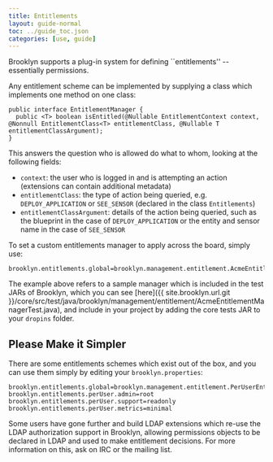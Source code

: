 ```yaml
---
title: Entitlements
layout: guide-normal
toc: ../guide_toc.json
categories: [use, guide]
---
```


Brooklyn supports a plug-in system for defining ``entitlements'' -- 
essentially permissions.

Any entitlement scheme can be implemented by supplying a class which implements one method on one class:

    public interface EntitlementManager {
      public <T> boolean isEntitled(@Nullable EntitlementContext context, @Nonnull EntitlementClass<T> entitlementClass, @Nullable T entitlementClassArgument);
    }

This answers the question who is allowed do what to whom, looking at the following fields:

* `context`: the user who is logged in and is attempting an action
  (extensions can contain additional metadata)
* `entitlementClass`: the type of action being queried, e.g. `DEPLOY_APPLICATION` or `SEE_SENSOR`
  (declared in the class `Entitlements`)
* `entitlementClassArgument`: details of the action being queried,
  such as the blueprint in the case of `DEPLOY_APPLICATION` or the entity and sensor name in the case
  of `SEE_SENSOR`

To set a custom entitlements manager to apply across the board, simply use:

    brooklyn.entitlements.global=brooklyn.management.entitlement.AcmeEntitlementManager

The example above refers to a sample manager which is included in the test JARs of Brooklyn,
which you can see [here]({{ site.brooklyn.url.git }}/core/src/test/java/brooklyn/management/entitlement/AcmeEntitlementManagerTest.java),
and include in your project by adding the core tests JAR to your `dropins` folder.


## Please Make it Simpler

There are some entitlements schemes which exist out of the box,
and you can use them simply by editing your `brooklyn.properties`:

    brooklyn.entitlements.global=brooklyn.management.entitlement.PerUserEntitlementManager
    brooklyn.entitlements.perUser.admin=root
    brooklyn.entitlements.perUser.support=readonly
    brooklyn.entitlements.perUser.metrics=minimal


Some users have gone further and build LDAP extensions which re-use the LDAP authorization support
in Brooklyn, allowing permissions objects to be declared in LDAP and used to make entitlement decisions.
For more information on this, ask on IRC or the mailing list.
